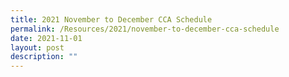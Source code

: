 ```yaml
---
title: 2021 November to December CCA Schedule
permalink: /Resources/2021/november-to-december-cca-schedule
date: 2021-11-01
layout: post
description: ""
---
```

